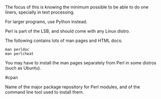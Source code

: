 The focus of this is knowing the minimum possible to be able to do one liners, specially in text processing.

For larger programs, use Python instead.

Perl is part of the LSB, and should come with any Linux distro.

The following contains lots of man pages and HTML docs:

	man perldoc
	man perlcheat

You may have to install the man pages separately from Perl in some distros (such as Ubuntu).

#cpan

Name of the major package repository for Perl modules, and of the command line tool used to install them.
